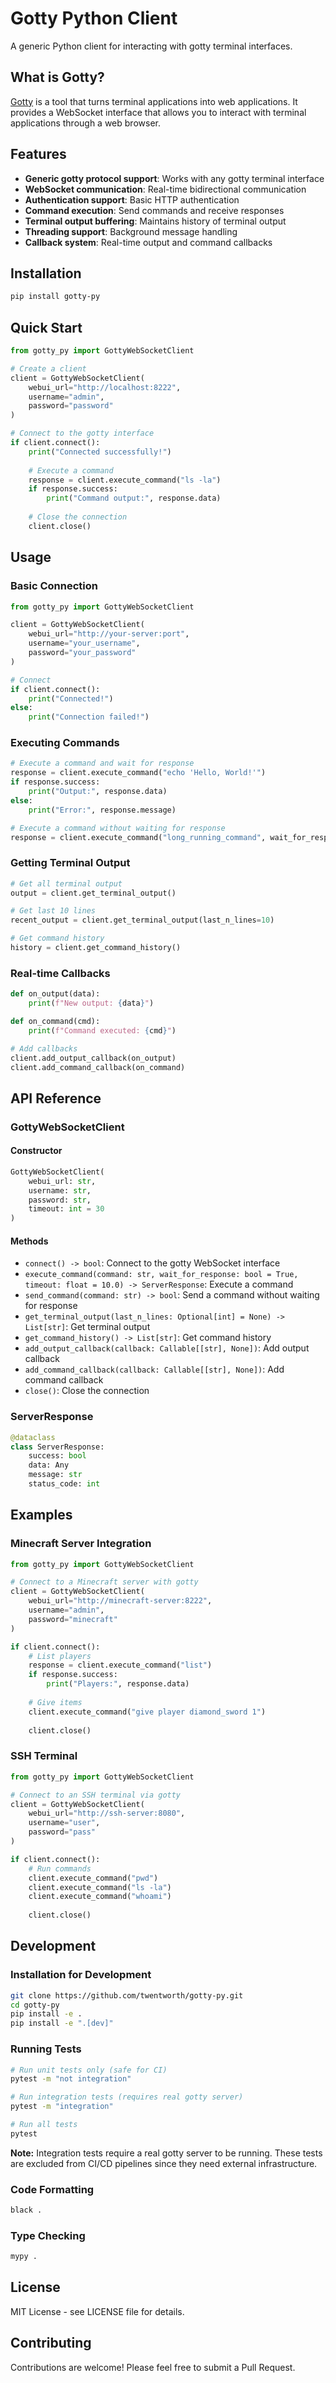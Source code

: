 # Gotty Python Client

A generic Python client for interacting with gotty terminal interfaces.

## What is Gotty?

[Gotty](https://github.com/sorear/gotty) is a tool that turns terminal applications into web applications. It provides a WebSocket interface that allows you to interact with terminal applications through a web browser.

## Features

- **Generic gotty protocol support**: Works with any gotty terminal interface
- **WebSocket communication**: Real-time bidirectional communication
- **Authentication support**: Basic HTTP authentication
- **Command execution**: Send commands and receive responses
- **Terminal output buffering**: Maintains history of terminal output
- **Threading support**: Background message handling
- **Callback system**: Real-time output and command callbacks

## Installation

```bash
pip install gotty-py
```

## Quick Start

```python
from gotty_py import GottyWebSocketClient

# Create a client
client = GottyWebSocketClient(
    webui_url="http://localhost:8222",
    username="admin",
    password="password"
)

# Connect to the gotty interface
if client.connect():
    print("Connected successfully!")
    
    # Execute a command
    response = client.execute_command("ls -la")
    if response.success:
        print("Command output:", response.data)
    
    # Close the connection
    client.close()
```

## Usage

### Basic Connection

```python
from gotty_py import GottyWebSocketClient

client = GottyWebSocketClient(
    webui_url="http://your-server:port",
    username="your_username",
    password="your_password"
)

# Connect
if client.connect():
    print("Connected!")
else:
    print("Connection failed!")
```

### Executing Commands

```python
# Execute a command and wait for response
response = client.execute_command("echo 'Hello, World!'")
if response.success:
    print("Output:", response.data)
else:
    print("Error:", response.message)

# Execute a command without waiting for response
response = client.execute_command("long_running_command", wait_for_response=False)
```

### Getting Terminal Output

```python
# Get all terminal output
output = client.get_terminal_output()

# Get last 10 lines
recent_output = client.get_terminal_output(last_n_lines=10)

# Get command history
history = client.get_command_history()
```

### Real-time Callbacks

```python
def on_output(data):
    print(f"New output: {data}")

def on_command(cmd):
    print(f"Command executed: {cmd}")

# Add callbacks
client.add_output_callback(on_output)
client.add_command_callback(on_command)
```

## API Reference

### GottyWebSocketClient

#### Constructor

```python
GottyWebSocketClient(
    webui_url: str,
    username: str,
    password: str,
    timeout: int = 30
)
```

#### Methods

- `connect() -> bool`: Connect to the gotty WebSocket interface
- `execute_command(command: str, wait_for_response: bool = True, timeout: float = 10.0) -> ServerResponse`: Execute a command
- `send_command(command: str) -> bool`: Send a command without waiting for response
- `get_terminal_output(last_n_lines: Optional[int] = None) -> List[str]`: Get terminal output
- `get_command_history() -> List[str]`: Get command history
- `add_output_callback(callback: Callable[[str], None])`: Add output callback
- `add_command_callback(callback: Callable[[str], None])`: Add command callback
- `close()`: Close the connection

### ServerResponse

```python
@dataclass
class ServerResponse:
    success: bool
    data: Any
    message: str
    status_code: int
```

## Examples

### Minecraft Server Integration

```python
from gotty_py import GottyWebSocketClient

# Connect to a Minecraft server with gotty
client = GottyWebSocketClient(
    webui_url="http://minecraft-server:8222",
    username="admin",
    password="minecraft"
)

if client.connect():
    # List players
    response = client.execute_command("list")
    if response.success:
        print("Players:", response.data)
    
    # Give items
    client.execute_command("give player diamond_sword 1")
    
    client.close()
```

### SSH Terminal

```python
from gotty_py import GottyWebSocketClient

# Connect to an SSH terminal via gotty
client = GottyWebSocketClient(
    webui_url="http://ssh-server:8080",
    username="user",
    password="pass"
)

if client.connect():
    # Run commands
    client.execute_command("pwd")
    client.execute_command("ls -la")
    client.execute_command("whoami")
    
    client.close()
```

## Development

### Installation for Development

```bash
git clone https://github.com/twentworth/gotty-py.git
cd gotty-py
pip install -e .
pip install -e ".[dev]"
```

### Running Tests

```bash
# Run unit tests only (safe for CI)
pytest -m "not integration"

# Run integration tests (requires real gotty server)
pytest -m "integration"

# Run all tests
pytest
```

**Note:** Integration tests require a real gotty server to be running. These tests are excluded from CI/CD pipelines since they need external infrastructure.

### Code Formatting

```bash
black .
```

### Type Checking

```bash
mypy .
```

## License

MIT License - see LICENSE file for details.

## Contributing

Contributions are welcome! Please feel free to submit a Pull Request.
